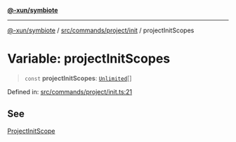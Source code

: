 [**@-xun/symbiote**](../../../../../README.md)

***

[@-xun/symbiote](../../../../../README.md) / [src/commands/project/init](../README.md) / projectInitScopes

# Variable: projectInitScopes

> `const` **projectInitScopes**: [`Unlimited`](../../../../configure/enumerations/UnlimitedGlobalScope.md#unlimited)[]

Defined in: [src/commands/project/init.ts:21](https://github.com/Xunnamius/symbiote/blob/75014db0d306eae609fdd593e692bde4e3ec6d31/src/commands/project/init.ts#L21)

## See

[ProjectInitScope](../../../../configure/enumerations/UnlimitedGlobalScope.md)
